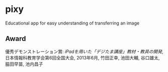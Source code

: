 # pixy

Educational app for easy understanding of transferring an image


## Award

優秀デモンストレーション賞: _iPadを用いた「デジたま講座」教材・教具の開発_,
日本情報科教育学会第6回全国大会, 2013年6月,
竹田正幸, 池田大輔, 谷口雄太, 脇田早苗, 池内昌子
